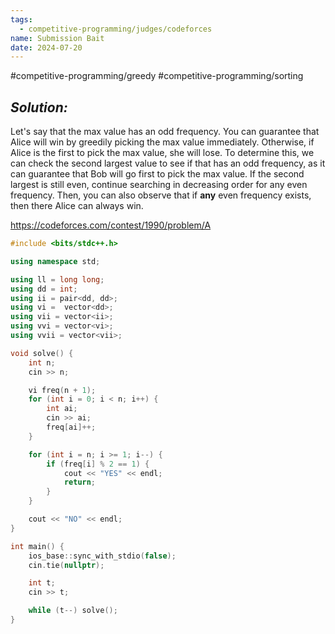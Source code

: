 ```yaml
---
tags:
  - competitive-programming/judges/codeforces
name: Submission Bait
date: 2024-07-20
---
```

#competitive-programming/greedy #competitive-programming/sorting 
## _Solution:_
Let's say that the max value has an odd frequency. You can guarantee that Alice will win by greedily picking the max value immediately. Otherwise, if Alice is the first to pick the max value, she will lose. To determine this, we can check the second largest value to see if that has an odd frequency, as it can guarantee that Bob will go first to pick the max value. If the second largest is still even, continue searching in decreasing order for any even frequency. Then, you can also observe that if **any** even frequency exists, then there Alice can always win.

https://codeforces.com/contest/1990/problem/A
```cpp
#include <bits/stdc++.h>

using namespace std;

using ll = long long;
using dd = int;
using ii = pair<dd, dd>;
using vi =  vector<dd>;
using vii = vector<ii>;
using vvi = vector<vi>;
using vvii = vector<vii>;

void solve() {
    int n;
    cin >> n;

    vi freq(n + 1);
    for (int i = 0; i < n; i++) {
        int ai;
        cin >> ai;
        freq[ai]++;
    }

    for (int i = n; i >= 1; i--) {
        if (freq[i] % 2 == 1) {
            cout << "YES" << endl;
            return;
        }
    }

    cout << "NO" << endl;
}

int main() {
    ios_base::sync_with_stdio(false);
    cin.tie(nullptr);

    int t;
    cin >> t;

    while (t--) solve();
}
```